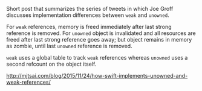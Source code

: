 Short post that summarizes the series of tweets in which Joe Groff discusses implementation differences between `weak` and `unowned`.

For `weak` references, memory is freed immediately after last strong reference is removed. For `unowned` object is invalidated and all resources are freed after last strong reference goes away; but object remains in memory as zombie, until last `unowned` reference is removed.

`weak` uses a global table to track `weak` references whereas `unowned` uses a second refcount on the object itself.

http://mjtsai.com/blog/2015/11/24/how-swift-implements-unowned-and-weak-references/
